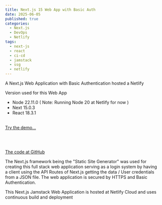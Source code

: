 ```yaml
---
title: Next.js 15 Web App with Basic Auth
date: 2025-06-05
published: true
categories:
  - Next.js
  - DevOps
  - Netlify
tags:
  - next-js
  - react
  - ci-cd
  - jamstack
  - ssg
  - netlify
---
```

A Next.js Web Application with Basic Authentication hosted a Netlify

Version used for this Web App

- Node 22.11.0 ( Note: Running Node 20 at Netlify for now )
- Next 15.0.3
- React 18.3.1
<br /><br />

<a href="https://psonextjsone.netlify.app/" target="_blank">Try the demo...</a>

<br /><br />

<a href="https://github.com/persteenolsen/next-js-basic-auth" target="_blank">The code at GitHub</a>

The Next.js framework being the "Static Site Generator" was used for creating this full stack web application serving as a login system by having a client using the API Routes of Next.js getting the data / User credentials from a JSON file. The web application is secured by HTTPS and Basic Authentication.

This Next.js Jamstack Web Application is hosted at Netlify Cloud and uses continuous build and deployment